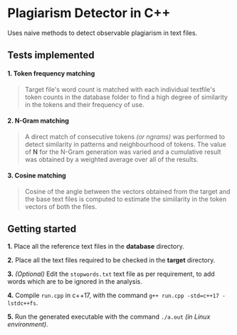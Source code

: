 # Plagiarism Detector in C++
Uses naive methods to detect observable plagiarism in text files. 


## Tests implemented

#### 1. Token frequency matching
>Target file's word count is matched with each individual textfile's token counts in the database folder to find a high degree of similarity in the tokens and their frequency of use.

#### 2. N-Gram matching
>A direct match of consecutive tokens *(or ngrams)* was performed to detect similarity in patterns and neighbourhood of tokens. The value of **N** for the N-Gram generation was varied and a cumulative result was obtained by a weighted average over all of the results.

#### 3. Cosine matching
>Cosine of the angle between the vectors obtained from the target and the base text files is computed to estimate the simiilarity in the token vectors of both the files.


## Getting started
**1.**   Place all the reference text files in the **database** directory.

**2.**   Place all the text files required to be checked in the **target** directory.

**3.**   *(Optional)* Edit the `stopwords.txt` text file as per requirement, to add words which are to be ignored in the analysis.

**4.**   Compile `run.cpp` in c++17, with the command `g++ run.cpp -std=c++17 -lstdc++fs`.

**5.**   Run the generated executable with the command `./a.out` *(in Linux environment).*
